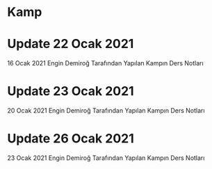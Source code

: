 # Kamp
# Update 22 Ocak 2021
16 Ocak 2021 Engin Demiroğ Tarafından Yapılan Kampın Ders Notları
# Update 23 Ocak 2021
20 Ocak 2021 Engin Demiroğ Tarafından Yapılan Kampın Ders Notları
# Update 26 Ocak 2021
23 Ocak 2021 Engin Demiroğ Tarafından Yapılan Kampın Ders Notları
